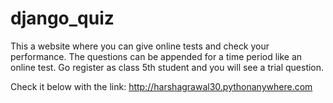 # django_quiz
This a website where you can give online tests and check your performance.
The questions can be appended for a time period like an online test. 
Go register as class 5th student and you will see a trial question.

Check it below with the link:
http://harshagrawal30.pythonanywhere.com
